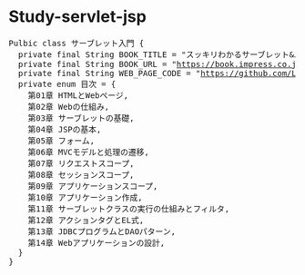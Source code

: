 # Study-servlet-jsp

<pre>
Pulbic class サーブレット入門 {
  private final String BOOK_TITLE = "スッキリわかるサーブレット&JSP入門";
  private final String BOOK_URL = "<a href="https://book.impress.co.jp/books/1118101130">https://book.impress.co.jp/books/1118101130</a>";
  private final String WEB_PAGE_CODE = "<a href="https://github.com/LiS2Lim/servlet-web">https://github.com/LiS2Lim/servlet-web</a>";
  private enum 目次 = { 
    第01章 HTMLとWebページ,
    第02章 Webの仕組み,
    第03章 サーブレットの基礎,
    第04章 JSPの基本,
    第05章 フォーム,
    第06章 MVCモデルと処理の遷移,
    第07章 リクエストスコープ,
    第08章 セッションスコープ,
    第09章 アプリケーションスコープ,
    第10章 アプリケーション作成,
    第11章 サーブレットクラスの実行の仕組みとフィルタ,
    第12章 アクションタグとEL式,
    第13章 JDBCプログラムとDAOパターン,
    第14章 Webアプリケーションの設計,
  }
}
</pre>
